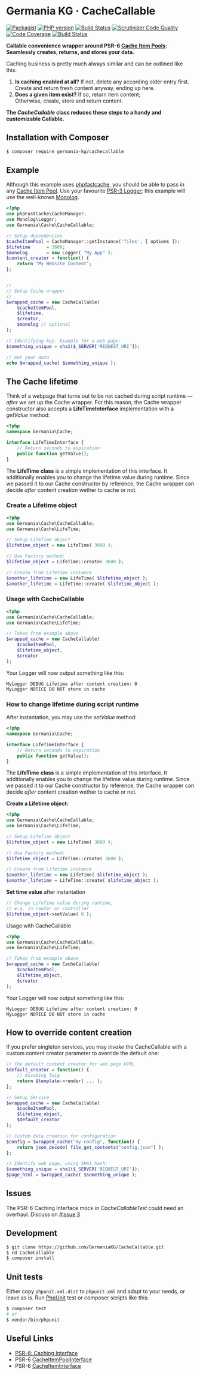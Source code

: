 # Germania KG · CacheCallable



[![Packagist](https://img.shields.io/packagist/v/germania-kg/cachecallable.svg?style=flat)](https://packagist.org/packages/germania-kg/cachecallable)
[![PHP version](https://img.shields.io/packagist/php-v/germania-kg/cachecallable.svg)](https://packagist.org/packages/germania-kg/cachecallable)
[![Build Status](https://img.shields.io/travis/GermaniaKG/CacheCallable.svg?label=Travis%20CI)](https://travis-ci.org/GermaniaKG/CacheCallable)
[![Scrutinizer Code Quality](https://scrutinizer-ci.com/g/GermaniaKG/CacheCallable/badges/quality-score.png?b=master)](https://scrutinizer-ci.com/g/GermaniaKG/CacheCallable/?branch=master)
[![Code Coverage](https://scrutinizer-ci.com/g/GermaniaKG/CacheCallable/badges/coverage.png?b=master)](https://scrutinizer-ci.com/g/GermaniaKG/CacheCallable/?branch=master)
[![Build Status](https://scrutinizer-ci.com/g/GermaniaKG/CacheCallable/badges/build.png?b=master)](https://scrutinizer-ci.com/g/GermaniaKG/CacheCallable/build-status/master)



**Callable convenience wrapper around PSR-6 [Cache Item Pools](http://www.php-fig.org/psr/psr-6/#cacheitempoolinterface): Seamlessly creates, returns, and stores your data.**

Caching business is pretty much always similar and can be outlined like this: 

1. **Is caching enabled at all?**  If not, delete any according older entry first.  
	Create and return fresh content anyway, ending up here.
2.  **Does a given item exist?** If so, return item content;  
	Otherwise, create, store and return content.

**The *CacheCallable* class reduces these steps to a handy and customizable Callable.**


## Installation with Composer

```bash
$ composer require germania-kg/cachecallable
```

## Example
Although this example uses [phpfastcache](http://www.phpfastcache.com/), you should be able to pass in any [Cache Item Pool](http://www.php-fig.org/psr/psr-6/#cacheitempoolinterface). Use your favourite  [PSR-3 Logger](https://github.com/php-fig/fig-standards/blob/master/accepted/PSR-3-logger-interface.md#3-psrlogloggerinterface); this example will use the well-known [Monolog](https://github.com/Seldaek/monolog). 

```php
<?php
use phpFastCache\CacheManager;
use Monolog\Logger;
use Germania\Cache\CacheCallable;

// Setup dependencies
$cacheItemPool = CacheManager::getInstance('files', [ options ]);
$lifetime      = 3600;
$monolog       = new Logger( "My App" );
$content_creator = function() {
	return "My Website Content";
};


//
// Setup Cache wrapper
// 
$wrapped_cache = new CacheCallable(
	$cacheItemPool,
	$lifetime,
	$creator,
	$monolog // optional
);

// Identifying key. Example for a web page:
$something_unique = sha1($_SERVER['REQUEST_URI']);

// Get your data
echo $wrapped_cache( $something_unique );
```



## The Cache lifetime

Think of a webpage that turns out to be not cached during script runtime — *after* we set up the Cache wrapper. For this reason, the Cache wrapper constructor also accepts a **LifeTimeInterface** implementation with a *getValue* method:

```php
<?php
namespace Germania\Cache;

interface LifeTimeInterface {
	// Return seconds to expiration
	public function getValue();
}
```

The **LifeTime** **class** is a simple implementation of this interface. It additionally enables you to change the lifetime value during runtime. Since we passed it to our Cache constructor by reference, the Cache wrapper can decide *after* content creation wether to cache or not.



### Create a Lifetime object

```php
<?php
use Germania\Cache\CacheCallable;
use Germania\Cache\LifeTime;

// Setup LifeTime object
$lifetime_object = new LifeTime( 3600 );

// Use Factory method:
$lifetime_object = LifeTime::create( 3600 );

// Create from Lifetime instance
$another_lifetime = new LifeTime( $lifetime_object );
$another_lifetime = LifeTime::create( $lifetime_object );
```



### Usage with CacheCallable

```php
<?php
use Germania\Cache\CacheCallable;
use Germania\Cache\LifeTime;

// Taken from example above
$wrapped_cache = new CacheCallable(
	$cacheItemPool,
	$lifetime_object,
	$creator
);
```

Your Logger will now output something like this:

```
MyLogger DEBUG Lifetime after content creation: 0
MyLogger NOTICE DO NOT store in cache
```



### How to change lifetime during script runtime

After instantation, you may use the *setValue* method:

```php
<?php
namespace Germania\Cache;

interface LifeTimeInterface {
	// Return seconds to expiration
	public function getValue();
}
```

The **LifeTime** **class** is a simple implementation of this interface. It additionally enables you to change the lifetime value during runtime. Since we passed it to our Cache constructor by reference, the Cache wrapper can decide *after* content creation wether to cache or not.

**Create a Lifetime object:**

```php
<?php
use Germania\Cache\CacheCallable;
use Germania\Cache\LifeTime;

// Setup LifeTime object
$lifetime_object = new LifeTime( 3600 );

// Use Factory method:
$lifetime_object = LifeTime::create( 3600 );

// Create from Lifetime instance
$another_lifetime = new LifeTime( $lifetime_object );
$another_lifetime = LifeTime::create( $lifetime_object );
```

**Set time value** after instantation

```php
// Change LifeTime value during runtime, 
// e.g. in router or controller
$lifetime_object->setValue( 0 );
```

Usage with CacheCallable

```php
<?php
use Germania\Cache\CacheCallable;
use Germania\Cache\LifeTime;

// Taken from example above
$wrapped_cache = new CacheCallable(
	$cacheItemPool,
	$lifetime_object,
	$creator
);
```

Your Logger will now output something like this:

```
MyLogger DEBUG Lifetime after content creation: 0
MyLogger NOTICE DO NOT store in cache
```



## How to override content creation

If you prefer singleton services, you may *invoke* the CacheCallable with a custom content creator parameter to override the default one:

```php
// The default content creator for web page HTML
$default_creator = function() {
	// Assuming Twig
	return $template->render( ... );
};

// Setup Service
$wrapped_cache = new CacheCallable(
    $cacheItemPool,
    $lifetime_object,
    $default_creator
);

// Custom data creation for configuration
$config = $wrapped_cache("my-config", function() {
	return json_decode( file_get_contents("config.json") );
};

// Identify web page, using SHA1 hash:
$something_unique = sha1($_SERVER['REQUEST_URI']);
$page_html = $wrapped_cache( $something_unique );
```


## Issues

The PSR-6 Caching Interface mock in *CacheCallableTest* could need an overhaul. Discuss on [#issue 3][i3]

[i0]: https://github.com/GermaniaKG/CacheCallable/issues
[i3]: https://github.com/GermaniaKG/CacheCallable/issues/3

## Development

```bash
$ git clone https://github.com/GermaniaKG/CacheCallable.git
$ cd CacheCallable
$ composer install
```

## Unit tests

Either copy `phpunit.xml.dist` to `phpunit.xml` and adapt to your needs, or leave as is. Run [PhpUnit](https://phpunit.de/) test or composer scripts like this:

```bash
$ composer test
# or
$ vendor/bin/phpunit
```




## Useful Links

- [PSR-6: Caching Interface](http://www.php-fig.org/psr/psr-6/)
- PSR-6 [CacheItemPoolInterface](http://www.php-fig.org/psr/psr-6/#cacheitempoolinterface)
- PSR-6 [CacheItemInterface](http://www.php-fig.org/psr/psr-6/#cacheiteminterface)





